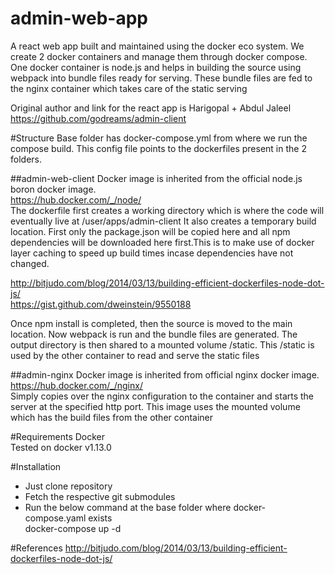 # admin-web-app


A react web app built and maintained using the docker eco system. We create 2 docker containers and manage them through docker compose.
One docker container is node.js and helps in building the source using webpack into bundle files ready for serving.
These bundle files are fed to the nginx container which takes care of the static serving

Original author and link for the react app is
Harigopal + Abdul Jaleel
https://github.com/godreams/admin-client


#Structure
Base folder has docker-compose.yml from where we run the compose build. This config file points to the dockerfiles present in the 2 folders.

##admin-web-client
Docker image is inherited from the official node.js boron docker image.  
https://hub.docker.com/_/node/  
The dockerfile first creates a  working directory which is where the code will eventually live at /user/apps/admin-client
It also creates a temporary build location. First only the package.json will be copied here and all npm dependencies will be downloaded here first.This is to make use of docker layer caching to speed up build times incase dependencies have not changed.  

http://bitjudo.com/blog/2014/03/13/building-efficient-dockerfiles-node-dot-js/  
https://gist.github.com/dweinstein/9550188  

 Once npm install is completed, then the source is moved to the main location.
 Now webpack is run and the bundle files are generated. The output directory is then shared to a mounted volume /static. This /static is used by the other container to read and serve the static files 	

##admin-nginx
Docker image is inherited from official nginx docker image.  
https://hub.docker.com/_/nginx/  
Simply copies over the nginx configuration to the container and starts the server at the specified http port. This image uses the mounted volume which has the build files from the other container


#Requirements
Docker  
Tested on docker v1.13.0

#Installation
- Just clone repository 
- Fetch the respective git submodules
- Run the below command at the base folder where docker-compose.yaml exists  
		docker-compose up -d

#References
http://bitjudo.com/blog/2014/03/13/building-efficient-dockerfiles-node-dot-js/

